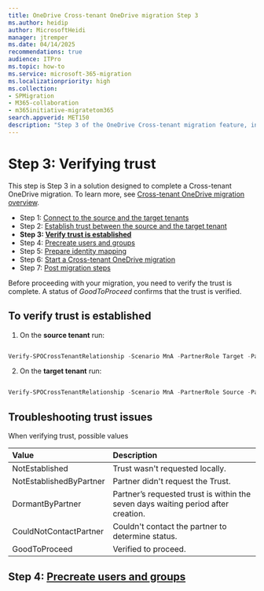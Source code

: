 ```yaml
---
title: OneDrive Cross-tenant OneDrive migration Step 3
ms.author: heidip
author: MicrosoftHeidi
manager: jtremper
ms.date: 04/14/2025
recommendations: true
audience: ITPro
ms.topic: how-to
ms.service: microsoft-365-migration
ms.localizationpriority: high
ms.collection: 
- SPMigration
- M365-collaboration
- m365initiative-migratetom365
search.appverid: MET150
description: "Step 3 of the OneDrive Cross-tenant migration feature, involving trust verification."
---
```

# Step 3: Verifying trust

This step is Step 3 in a solution designed to complete a Cross-tenant OneDrive migration. To learn more, see [Cross-tenant OneDrive migration overview](cross-tenant-onedrive-migration.md).

- Step 1: [Connect to the source and the target tenants](cross-tenant-onedrive-migration-step1.md)
- Step 2: [Establish trust between the source and the target tenant](cross-tenant-onedrive-migration-step2.md) 
- **Step 3: [Verify trust is established](cross-tenant-onedrive-migration-step3.md)** 
- Step 4: [Precreate users and groups](cross-tenant-onedrive-migration-step4.md)  
- Step 5: [Prepare identity mapping](cross-tenant-onedrive-migration-step5.md)
- Step 6: [Start a Cross-tenant OneDrive migration](cross-tenant-onedrive-migration-step6.md)
- Step 7: [Post migration steps](cross-tenant-onedrive-migration-step7.md)

Before proceeding with your migration,  you need to verify the trust is complete. A status of *GoodToProceed* confirms that the trust is verified.

## To verify trust is established

1. On the **source tenant** run:
 
```powershell

Verify-SPOCrossTenantRelationship -Scenario MnA -PartnerRole Target -PartnerCrossTenantHostUrl <TARGETCrossTenantHostUrl>

```
2. On the **target tenant** run:

```powershell 

Verify-SPOCrossTenantRelationship -Scenario MnA -PartnerRole Source -PartnerCrossTenantHostUrl <SOURCECrossTenantHostUrl>
```

## Troubleshooting trust issues

When verifying trust, possible values

|Value                   |Description                                                                       |
|:-----------------------|:---------------------------------------------------------------------------------|
|NotEstablished          |Trust wasn't requested locally.                                                   |
|NotEstablishedByPartner |Partner didn't request the Trust.                                                 |
|DormantByPartner        |Partner’s requested trust is within the seven days waiting period after creation. |
|CouldNotContactPartner  |Couldn't contact the partner to determine status.                                 |
|GoodToProceed           |Verified to proceed.                                                              |

## Step 4: [Precreate users and groups](cross-tenant-onedrive-migration-step4.md)

